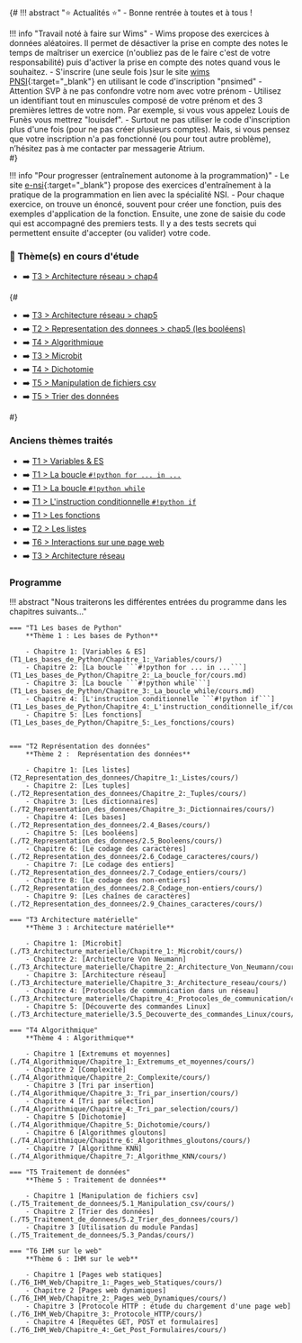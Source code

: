 <!-- !!! abstract ":star: Actualités :star:"
    - Bonne rentrée à toutes et à tous ! -->


{#
!!! abstract ":star: Actualités :star:"
    - Bonne rentrée à toutes et à tous !   



!!! info "Travail noté à faire sur Wims"
    - Wims propose des exercices à données aléatoires. Il permet de désactiver la prise en compte des notes le temps de maîtriser un exercice (n'oubliez pas de le faire c'est de votre responsabilité) puis d'activer la prise en compte des notes quand vous le souhaitez.
    - S'inscrire (une seule fois )sur le site [wims PNSI](https://wims.univ-cotedazur.fr/wims/wims.cgi?module=adm/class/classes&lang=fr&type=authparticipant&class=8170646&subclass=yes){:target="_blank"} en utilisant le code d'inscription "pnsimed" 
    - Attention SVP à ne pas confondre votre nom avec votre prénom
    - Utilisez un identifiant tout en minuscules composé de votre prénom et des 3 premières lettres de votre nom. Par exemple, si vous vous appelez Louis de Funès vous mettrez "louisdef".
    - Surtout ne pas utiliser le code d'inscription plus d'une fois (pour ne pas créer plusieurs comptes). Mais, si vous pensez que votre inscription n'a pas fonctionné (ou pour tout autre problème),  n’hésitez pas à me  contacter par messagerie Atrium.  
#}

!!! info "Pour progresser (entraînement autonome à la programmation)"
    - Le site [e-nsi](https://e-nsi.gitlab.io/pratique/tags/){:target="_blank"} propose des exercices d'entraînement à la pratique de la programmation en lien avec la spécialité NSI. 
    - Pour chaque exercice, on trouve un énoncé, souvent pour créer une fonction, puis des exemples d'application de la fonction. Ensuite, une zone de saisie du code qui est accompagné des premiers tests. Il y a des tests secrets qui permettent ensuite d'accepter (ou valider) votre code.

### :high_brightness: Thème(s) en cours d'étude 


- :arrow_right: [T3 > Architecture réseau > chap4](T3_Architecture_materielle/Chapitre_4:_Protocoles_de_communication/cours/)

{#





- :arrow_right: [T3 > Architecture réseau > chap5](T3_Architecture_materielle/Chapitre_5:_Decouverte_des_commandes_Linux/cours/)
- :arrow_right: [T2 > Representation des donnees > chap5 (les booléens)](T2_Representation_des_donnees/Chapitre_5:_Booleens/cours/)
- :arrow_right: [T4 > Algorithmique](T4_Algorithmique/Chapitre_1:_Extremums_et_moyennes/cours/)
- :arrow_right: [T3 > Microbit](T3_Architecture_materielle/Chapitre_1:_Microbit/cours/)
- :arrow_right: [T4 > Dichotomie](T4_Algorithmique/Chapitre_5:_Dichotomie/cours/)
- :arrow_right: [T5 > Manipulation de fichiers csv](T5_Traitement_de_donnees/Chapitre_1:_Manipulation_csv/cours/)
- :arrow_right: [T5 > Trier des données](T5_Traitement_de_donnees/Chapitre_2:_Trier_des_donnees/cours/)


<!-- - [Projets](./T8_Projets/1_Consignes/consignes/) -->
<!-- - Dans le thème3 Architecture matérielle: -->
<!--     - chapitre 1: Microbit -->
<!--     - chapitre 2: Architecture Von Neumann -->

#}

### Anciens thèmes traités
- :arrow_right: [T1 > Variables & ES](T1_Les_bases_de_Python/Chapitre_1:_Variables/cours/)  
- :arrow_right: [T1 > La boucle ```#!python for ... in ...```](T1_Les_bases_de_Python/Chapitre_2:_La_boucle_for/cours.md)
- :arrow_right: [T1 > La boucle ```#!python while```](T1_Les_bases_de_Python/Chapitre_3:_La_boucle_while/cours.md)
- :arrow_right: [T1 > L'instruction conditionnelle ```#!python if```](T1_Les_bases_de_Python/Chapitre_4:_L'instruction_conditionnelle_if/cours/)
- :arrow_right: [T1 > Les fonctions](T1_Les_bases_de_Python/Chapitre_5:_Les_fonctions/cours/)
- :arrow_right: [T2 > Les listes](T2_Representation_des_donnees/Chapitre_1:_Listes/cours/)
- :arrow_right: [T6 > Interactions sur une page web](T6_IHM_Web/Chapitre_1:_Pages_web_Statiques/cours/)
- :arrow_right: [T3 > Architecture réseau](T3_Architecture_materielle/Chapitre_3:_Architecture_reseau/cours/)



### Programme
!!! abstract "Nous traiterons les différentes entrées du programme dans les chapitres suivants…"
    

    === "T1 Les bases de Python"
        **Thème 1 : Les bases de Python**

        - Chapitre 1: [Variables & ES](T1_Les_bases_de_Python/Chapitre_1:_Variables/cours/)
        - Chapitre 2: [La boucle ```#!python for ... in ...```](T1_Les_bases_de_Python/Chapitre_2:_La_boucle_for/cours.md)
        - Chapitre 3: [La boucle ```#!python while```](T1_Les_bases_de_Python/Chapitre_3:_La_boucle_while/cours.md)
        - Chapitre 4: [L'instruction conditionnelle ```#!python if```](T1_Les_bases_de_Python/Chapitre_4:_L'instruction_conditionnelle_if/cours/)
        - Chapitre 5: [Les fonctions](T1_Les_bases_de_Python/Chapitre_5:_Les_fonctions/cours)

    
    === "T2 Représentation des données"
        **Thème 2 :  Représentation des données**

        - Chapitre 1: [Les listes](T2_Representation_des_donnees/Chapitre_1:_Listes/cours/)
        - Chapitre 2: [Les tuples](./T2_Representation_des_donnees/Chapitre_2:_Tuples/cours/)
        - Chapitre 3: [Les dictionnaires](./T2_Representation_des_donnees/Chapitre_3:_Dictionnaires/cours/)
        - Chapitre 4: [Les bases](./T2_Representation_des_donnees/2.4_Bases/cours/)
        - Chapitre 5: [Les booléens](./T2_Representation_des_donnees/2.5_Booleens/cours/)
        - Chapitre 6: [Le codage des caractères](./T2_Representation_des_donnees/2.6_Codage_caracteres/cours/)
        - Chapitre 7: [Le codage des entiers](./T2_Representation_des_donnees/2.7_Codage_entiers/cours/)
        - Chapitre 8: [Le codage des non-entiers](./T2_Representation_des_donnees/2.8_Codage_non-entiers/cours/)
        - Chapitre 9: [Les chaînes de caractères](./T2_Representation_des_donnees/2.9_Chaines_caracteres/cours/)

    === "T3 Architecture matérielle"
        **Thème 3 : Architecture matérielle**

        - Chapitre 1: [Microbit](./T3_Architecture_materielle/Chapitre_1:_Microbit/cours/)
        - Chapitre 2: [Architecture Von Neumann](./T3_Architecture_materielle/Chapitre_2:_Architecture_Von_Neumann/cours/)
        - Chapitre 3: [Architecture réseau](./T3_Architecture_materielle/Chapitre_3:_Architecture_reseau/cours/)
        - Chapitre 4: [Protocoles de communication dans un réseau](./T3_Architecture_materielle/Chapitre_4:_Protocoles_de_communication/cours/)
        - Chapitre 5: [Découverte des commandes Linux](./T3_Architecture_materielle/3.5_Decouverte_des_commandes_Linux/cours/)

    === "T4 Algorithmique"
        **Thème 4 : Algorithmique**

        - Chapitre 1 [Extremums et moyennes](./T4_Algorithmique/Chapitre_1:_Extremums_et_moyennes/cours/)
        - Chapitre 2 [Complexité](./T4_Algorithmique/Chapitre_2:_Complexite/cours/)
        - Chapitre 3 [Tri par insertion](./T4_Algorithmique/Chapitre_3:_Tri_par_insertion/cours/)
        - Chapitre 4 [Tri par sélection](./T4_Algorithmique/Chapitre_4:_Tri_par_selection/cours/)
        - Chapitre 5 [Dichotomie](./T4_Algorithmique/Chapitre_5:_Dichotomie/cours/)
        - Chapitre 6 [Algorithmes gloutons](./T4_Algorithmique/Chapitre_6:_Algorithmes_gloutons/cours/)
        - Chapitre 7 [Algorithme KNN](./T4_Algorithmique/Chapitre_7:_Algorithme_KNN/cours/)

    === "T5 Traitement de données"
        **Thème 5 : Traitement de données**

        - Chapitre 1 [Manipulation de fichiers csv](./T5_Traitement_de_donnees/5.1_Manipulation_csv/cours/)
        - Chapitre 2 [Trier des données](./T5_Traitement_de_donnees/5.2_Trier_des_donnees/cours/)
        - Chapitre 3 [Utilisation du module Pandas](./T5_Traitement_de_donnees/5.3_Pandas/cours/)

    === "T6 IHM sur le web"
        **Thème 6 : IHM sur le web**

        - Chapitre 1 [Pages web statiques](./T6_IHM_Web/Chapitre_1:_Pages_web_Statiques/cours/)
        - Chapitre 2 [Pages web dynamiques](./T6_IHM_Web/Chapitre_2:_Pages_web_Dynamiques/cours/)        
        - Chapitre 3 [Protocole HTTP : étude du chargement d'une page web](./T6_IHM_Web/Chapitre_3:_Protocole_HTTP/cours/)
        - Chapitre 4 [Requêtes GET, POST et formulaires](./T6_IHM_Web/Chapitre_4:_Get_Post_Formulaires/cours/)


<!-- 

---------------------------STOCK--------------------------------

## Thèmes en cours d'étude :
- [Manipulation csv](./T5_Traitement_de_donnees/5.1_Manipulation_csv/cours/)
- [Codage des caractères](./T2_Representation_des_donnees/2.6_Codage_caracteres/cours/)
- [Codage des non-entiers](./T2_Representation_des_donnees/2.8_Codage_non-entiers/cours/)
- [Codage des entiers](./T2_Representation_des_donnees/2.7_Codage_entiers/cours/)
- [Tuples](./T2_Representation_des_donnees/2.2_Tuples/cours/)
- [Dichotomie](./T4_Algorithmique/4.5_Dichotomie/cours/)

!!! note "*Anciens thèmes traités*"
    - [Dictionnaires](./T2_Representation_des_donnees/2.3_Dictionnaires/cours/)
    - [Différentes bases](./T2_Representation_des_donnees/2.4_Bases/cours/)
    - [Booléens](./T2_Representation_des_donnees/2.5_Booleens/cours/)
    - [Algorithmes gloutons](./T4_Algorithmique/4.6_Algorithmes_gloutons/cours/)
    - [Tri par sélection](./T4_Algorithmique/4.4_Tri_par_selection/cours/) 
    - [Découverte de micro:bit](./T3_Architecture_materielle/3.1_Microbit/cours/)
    - [Mise en place de GitHub](./T6_Mini-projets/Github/)
    - [Projet Pygame](./T6_Mini-projets/05_Initiation_Pygame/)
    - [GET / POST / Formulaires](./T6_IHM_Web/6.3_Get_Post_Formulaires/cours/) 
    - [Protocole HTTP](./T6_IHM_Web/6.2_Protocole_HTTP/cours/) 
    - [html-css-js](./T6_IHM_Web/6.1_Interactions_page_web/cours/) 
    - [Protocoles réseau](./T3_Architecture_materielle/3.4_Protocoles_de_communication/cours/)  
    - [Tri par insertion](./T4_Algorithmique/4.3_Tri_par_insertion/cours/)  
    - [Complexité](./T4_Algorithmique/4.2_Complexite/cours/)
    - [Recherche dans un tableau](T4_Algorithmique/4.1_Extremums_et_moyennes/cours/)  
    - [Listes](T2_Representation_des_donnees/2.1_Listes/cours/)
    - [Fonctions](T1_Demarrer_en_Python/1.5_Fonctions/cours/)
    -  [Instruction conditionnelle ```if```](T1_Demarrer_en_Python/1.4_Instruction_conditionnelle_if/cours/)  
    -  [Boucle ```while```](T1_Demarrer_en_Python/1.3_Boucle_while/cours/)
    -  [Boucle ```for```](T1_Demarrer_en_Python/1.2_Boucle_for/cours/)  
    -  [Variables](T1_Demarrer_en_Python/1.1_Variables/cours/)  


  - Les Décodeuses du Numériques : [liste des présentations](./T6_Mini-projets/Décodeuses/){. target="_blank"}
    - [Trophées NSI](https://trophees-nsi.fr/){. target="_blank"}
    - **Infos orientation :**
        - [Lien](https://www.geipi-polytech.org/){. target="_blank"} vers le site des 34 écoles d'ingénieurs **publiques** du groupe GEIPI
        - [Lien](data/sujet0_geipi.pdf){. target="_blank"} vers le sujet 0 de leur épreuve NSI.



-->
